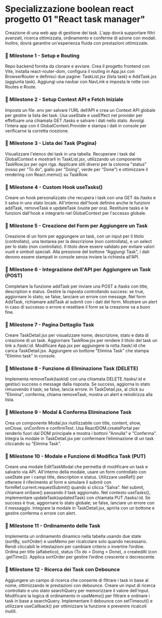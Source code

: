 # Specializzazione boolean react progetto 01 "React task manager"

Creazione di una web app di gestione dei task. L'app dovrà supportare filtri avanzati, ricerca ottimizzata, ordinamento e conferme di azione con modali. Inoltre, dovrà garantire un'esperienza fluida con prestazioni ottimizzate.


### 📌 Milestone 1 - Setup e Routing
Repo backend fornita da clonare e avviare.
Crea il progetto frontend con Vite, installa react-router-dom, configura il routing in App.jsx con BrowserRouter e definisci due pagine: TaskList.jsx (lista task) e AddTask.jsx (aggiunta task).
Aggiungi una navbar con NavLink e imposta le rotte con Routes e Route.


### 📌 Milestone 2 - Setup Context API e Fetch Iniziale
Imposta un file .env per salvare l’URL dell’API e crea un Context API globale per gestire la lista dei task.
Usa useState e useEffect nel provider per effettuare una chiamata GET /tasks e salvare i dati nello stato.
Avvolgi l’intera app con il GlobalContext.Provider e stampa i dati in console per verificarne la corretta ricezione.

### 📌 Milestone 3 - Lista dei Task (Pagina)
Visualizzare l'elenco dei task in una tabella. Recuperare i task dal GlobalContext e mostrarli in TaskList.jsx, utilizzando un componente TaskRow.jsx per ogni riga. Applicare stili diversi per la colonna "status" (rosso per "To do", giallo per "Doing", verde per "Done") e ottimizzare il rendering con React.memo() su TaskRow.

### 📌 Milestone 4 - Custom Hook useTasks()
Creare un hook personalizzato che recupera i task con una GET da /tasks e li salva in uno stato locale.
All'interno dell'hook definire anche le funzioni addTask, removeTask e updateTask (vuote per ora).
Restituire tasks e le funzioni dall'hook e integrarlo nel GlobalContext per l'accesso globale.

### 📌 Milestone 5 - Creazione del Form per Aggiungere un Task
Creazione di un form per aggiungere un task, con un input per il titolo (controllato), una textarea per la descrizione (non controllata), e un select per lo stato (non controllato). Il titolo deve essere validato per evitare valori vuoti e simboli speciali. Alla pressione del bottone "Aggiungi Task", i dati devono essere stampati in console senza inviare la richiesta all'API.

### 📌 Milestone 6 - Integrazione dell'API per Aggiungere un Task (POST)
Completare la funzione addTask per inviare una POST a /tasks con title, description e status.
Gestire la risposta controllando success: se true, aggiornare lo stato; se false, lanciare un errore con message.
Nel form AddTask, richiamare addTask al submit con i dati del form.
Mostrare un alert in caso di successo o errore e resettare il form se la creazione va a buon fine.

### 📌 Milestone 7 - Pagina Dettaglio Task
Creare TaskDetail.jsx per visualizzare nome, descrizione, stato e data di creazione di un task.
Aggiornare TaskRow.jsx per rendere il titolo del task un link a /task/:id.
Modificare App.jsx per aggiungere la rotta /task/:id che carica TaskDetail.jsx.
Aggiungere un bottone "Elimina Task" che stampa "Elimino task" in console.

### 📌 Milestone 8 - Funzione di Eliminazione Task (DELETE)
Implementa removeTask(taskId) con una chiamata DELETE /tasks/:id e gestisci success o message dalla risposta.
Se success, aggiorna lo stato rimuovendo il task; se false, lancia errore.
In TaskDetail.jsx, al click su "Elimina", conferma, chiama removeTask, mostra un alert e reindirizza alla lista.

### 📌 Milestone 9 - Modal & Conferma Eliminazione Task
Crea un componente Modal.jsx riutilizzabile con title, content, show, onClose, onConfirm e confirmText.
Usa ReactDOM.createPortal per renderlo fuori dal DOM principale e mostra i bottoni "Annulla" e "Conferma".
Integra la modale in TaskDetail.jsx per confermare l’eliminazione di un task cliccando su "Elimina Task".

### 📌 Milestone 10 - Modale e Funzione di Modifica Task (PUT)
Creare una modale EditTaskModal che permetta di modificare un task e salvarlo via API.
All'interno della modale, usare un form controllato con useState per i campi title, description e status.
Utilizzare useRef() per ottenere il riferimento al form e simulare il submit con formRef.current.requestSubmit() quando si clicca "Salva".
Nel submit, chiamare onSave() passando il task aggiornato.
Nel contesto useTasks(), implementare updateTask(updatedTask) con chiamata PUT /tasks/:id.
Se success è true, aggiornare lo stato globale; se false, lanciare un errore con il messaggio.
Integrare la modale in TaskDetail.jsx, aprirla con un bottone e gestire conferma o errore con alert.

### 📌 Milestone 11 - Ordinamento delle Task
Implementa un ordinamento dinamico nella tabella usando due state (sortBy, sortOrder) e useMemo per ricalcolare solo quando necessario.
Rendi cliccabili le intestazioni per cambiare criterio o invertire l’ordine.
Ordina per title (alfabetico), status (To do < Doing < Done), o createdAt (con .getTime()).
Applica sortOrder per gestire l’ordine crescente o decrescente.


### 📌 Milestone 12 - Ricerca dei Task con Debounce
Aggiungere un campo di ricerca che consente di filtrare i task in base al nome, ottimizzando le prestazioni con debounce. Creare un input di ricerca controllato e uno stato searchQuery per memorizzare il valore dell'input. Modificare la logica di ordinamento in useMemo() per filtrare e ordinare i task in base a searchQuery. Implementare il debounce con setTimeout() e utilizzare useCallback() per ottimizzare la funzione e prevenire ricalcoli inutili.